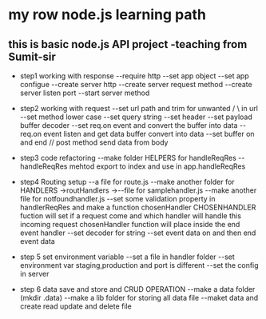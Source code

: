 # my row node.js learning path
## this is basic node.js API project -teaching from Sumit-sir
* step1 working with response
--require http
--set app object
--set app configue
--create server http
--create server request method
--create server listen port
--start server method

* step2 working with request
--set url path and trim for unwanted / \ in url
--set method lower case
--set query string
--set header
--set payload buffer decoder
--set req.on event and convert the buffer into data 
--req.on event  listen and get data buffer convert into data
--set buffer on and end // post method send data from body

* step3 code refactoring 
--make folder HELPERS for handleReqRes
--handleReqRes mehtod export to index and use in app.handleReqRes

* step4 Routing setup
--a file for route.js
--make another folder for HANDLERS ->routHandlers ->--file for samplehandler.js
--make another file for notfoundhandler.js
--set some validation property in handlerReqRes and make a function chosenHandler
CHOSENHANDLER fuction will set if a request come and which handler will handle this incoming request
chosenHandler function will place inside the end event handler
--set decoder for string 
--set event data on and then end event data

* step 5 set environment variable
--set a file in handler folder
--set environment var staging,production and port is different
--set the config in server 

* step 6 data save and store and CRUD OPERATION
--make a data folder (mkdir .data) 
--make a lib folder for storing all data file 
--maket data and create read update and delete file







